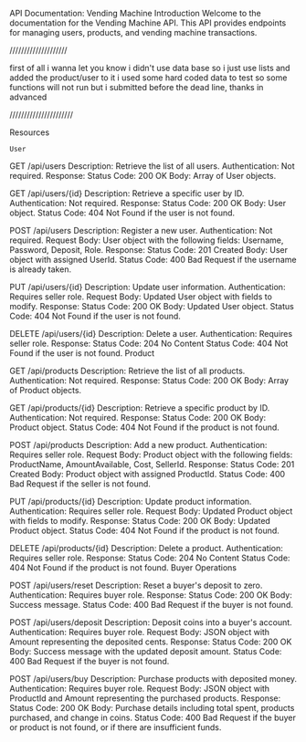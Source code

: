 API Documentation: Vending Machine
Introduction
Welcome to the documentation for the Vending Machine API. This API provides endpoints for managing users, products, and vending machine transactions.

////////////////////

first of all i wanna let you know i didn't use data base so i just use lists and added the product/user to it
i used some hard coded data to test
so some functions will not run but i submitted before the dead line,
thanks in advanced  

//////////////////////

Resources

	User
GET /api/users
Description: Retrieve the list of all users.
Authentication: Not required.
Response:
Status Code: 200 OK
Body: Array of User objects.

GET /api/users/{id}
Description: Retrieve a specific user by ID.
Authentication: Not required.
Response:
Status Code: 200 OK
Body: User object.
Status Code: 404 Not Found if the user is not found.

POST /api/users
Description: Register a new user.
Authentication: Not required.
Request Body:
User object with the following fields: Username, Password, Deposit, Role.
Response:
Status Code: 201 Created
Body: User object with assigned UserId.
Status Code: 400 Bad Request if the username is already taken.



PUT /api/users/{id}
Description: Update user information.
Authentication: Requires seller role.
Request Body:
Updated User object with fields to modify.
Response:
Status Code: 200 OK
Body: Updated User object.
Status Code: 404 Not Found if the user is not found.

DELETE /api/users/{id}
Description: Delete a user.
Authentication: Requires seller role.
Response:
Status Code: 204 No Content
Status Code: 404 Not Found if the user is not found.
Product

GET /api/products
Description: Retrieve the list of all products.
Authentication: Not required.
Response:
Status Code: 200 OK
Body: Array of Product objects.

GET /api/products/{id}
Description: Retrieve a specific product by ID.
Authentication: Not required.
Response:
Status Code: 200 OK
Body: Product object.
Status Code: 404 Not Found if the product is not found.

POST /api/products
Description: Add a new product.
Authentication: Requires seller role.
Request Body:
Product object with the following fields: ProductName, AmountAvailable, Cost, SellerId.
Response:
Status Code: 201 Created
Body: Product object with assigned ProductId.
Status Code: 400 Bad Request if the seller is not found.

PUT /api/products/{id}
Description: Update product information.
Authentication: Requires seller role.
Request Body:
Updated Product object with fields to modify.
Response:
Status Code: 200 OK
Body: Updated Product object.
Status Code: 404 Not Found if the product is not found.

DELETE /api/products/{id}
Description: Delete a product.
Authentication: Requires seller role.
Response:
Status Code: 204 No Content
Status Code: 404 Not Found if the product is not found.
Buyer Operations

POST /api/users/reset
Description: Reset a buyer's deposit to zero.
Authentication: Requires buyer role.
Response:
Status Code: 200 OK
Body: Success message.
Status Code: 400 Bad Request if the buyer is not found.

POST /api/users/deposit
Description: Deposit coins into a buyer's account.
Authentication: Requires buyer role.
Request Body:
JSON object with Amount representing the deposited cents.
Response:
Status Code: 200 OK
Body: Success message with the updated deposit amount.
Status Code: 400 Bad Request if the buyer is not found.

POST /api/users/buy
Description: Purchase products with deposited money.
Authentication: Requires buyer role.
Request Body:
JSON object with ProductId and Amount representing the purchased products.
Response:
Status Code: 200 OK
Body: Purchase details including total spent, products purchased, and change in coins.
Status Code: 400 Bad Request if the buyer or product is not found, or if there are insufficient funds.

